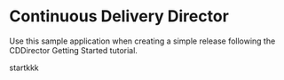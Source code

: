 # Continuous Delivery Director
Use this sample application when creating a simple release following the CDDirector Getting Started tutorial.


startkkk
